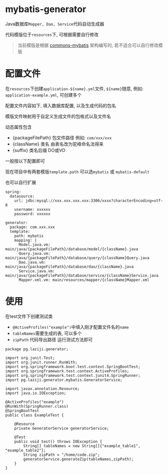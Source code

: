 # mybatis-generator

Java数据库`Mapper, Dao, Service`代码自动生成器


代码模版位于`resources`下, 可根据需要自行修改

> 当前模版是根据 [commons-mybatis](https://github.com/GitHub-Laziji/commons-mybatis) 架构编写的, 若不适合可以自行修改模版


# 配置文件
在`resources`下创建`application-${name}.yml`文件, `${name}`随意, 例如: `application-example.yml`, 可创建多个

配置文件内容如下, 填入数据库配置, 以及生成代码的包名 

模版文件映射用于自定义生成文件的包格式以及文件名

动态属性包含
- {packageFilePath} 包文件路径 例如: `com/xxx/xxx`
- {className} 类名 由表名改为驼峰命名法得来
- {suffix} 类名后缀 DO或VO

一般按以下配置即可 

现在项目中有两套模版`template.path` 可以选`mybatis` 或 `mybatis-default`

也可以自行扩展
```
spring:
  datasource:
    url: jdbc:mysql://xxx.xxx.xxx.xxx:3306/xxxx?characterEncoding=utf-8
    username: xxxxxx
    password: xxxxxx

generator:
  package: com.xxx.xxx
  template:
    path: mybatis
    mapping: |
      Model.java.vm: main/java/{packageFilePath}/database/model/{className}.java
      Query.java.vm: main/java/{packageFilePath}/database/query/{className}Query.java
      Dao.java.vm: main/java/{packageFilePath}/database/dao/{className}.java
      Service.java.vm: main/java/{packageFilePath}/database/service/{className}Service.java
      Mapper.xml.vm: main/resources/mapper/{className}Mapper.xml
```

# 使用
在test文件下创建测试类
- `@ActiveProfiles("example")`中填入刚才配置文件名的`name`
- `tableNames`需要生成的表, 可以多个
- `zipPath` 代码导出路径
运行测试方法即可
```
package pg.laziji.generator;

import org.junit.Test;
import org.junit.runner.RunWith;
import org.springframework.boot.test.context.SpringBootTest;
import org.springframework.test.context.ActiveProfiles;
import org.springframework.test.context.junit4.SpringRunner;
import pg.laziji.generator.mybatis.GeneratorService;

import javax.annotation.Resource;
import java.io.IOException;

@ActiveProfiles("example")
@RunWith(SpringRunner.class)
@SpringBootTest
public class ExampleTest {

    @Resource
    private GeneratorService generatorService;

    @Test
    public void test() throws IOException {
        String[] tableNames = new String[]{"example_table1", "example_table2"};
        String zipPath = "/home/code.zip";
        generatorService.generateZip(tableNames,zipPath);
    }
}

```

